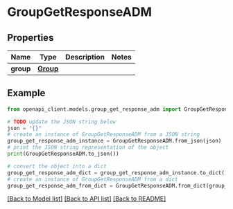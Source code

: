 # GroupGetResponseADM


## Properties

Name | Type | Description | Notes
------------ | ------------- | ------------- | -------------
**group** | [**Group**](Group.md) |  | 

## Example

```python
from openapi_client.models.group_get_response_adm import GroupGetResponseADM

# TODO update the JSON string below
json = "{}"
# create an instance of GroupGetResponseADM from a JSON string
group_get_response_adm_instance = GroupGetResponseADM.from_json(json)
# print the JSON string representation of the object
print(GroupGetResponseADM.to_json())

# convert the object into a dict
group_get_response_adm_dict = group_get_response_adm_instance.to_dict()
# create an instance of GroupGetResponseADM from a dict
group_get_response_adm_from_dict = GroupGetResponseADM.from_dict(group_get_response_adm_dict)
```
[[Back to Model list]](../README.md#documentation-for-models) [[Back to API list]](../README.md#documentation-for-api-endpoints) [[Back to README]](../README.md)


